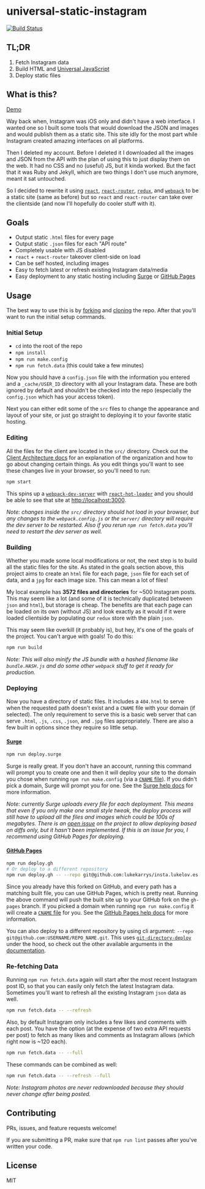 universal-static-instagram
===============

[![Build Status](https://img.shields.io/travis/lukekarrys/universal-static-instagram/master.svg)](https://travis-ci.org/lukekarrys/universal-static-instagram)


## TL;DR

1. Fetch Instagram data
2. Build HTML and [Universal JavaScript](https://medium.com/@mjackson/universal-javascript-4761051b7ae9)
3. Deploy static files


## What is this?

[Demo](http://insta.lukelov.es)

Way back when, Instagram was iOS only and didn't have a web interface. I wanted one so I built some tools that would download the JSON and images and would publish them as a static site. This site idly for the most part while Instagram created amazing interfaces on all platforms.

Then I deleted my account. Before I deleted it I downloaded all the images and JSON from the API with the plan of using this to just display them on the web. It had no CSS and no (useful) JS, but it kinda worked. But the fact that it was Ruby and Jekyll, which are two things I don't use much anymore, meant it sat untouched.

So I decided to rewrite it using [`react`](https://facebook.github.io/react/), [`react-router`](http://rackt.github.io/react-router/), [`redux`](http://rackt.github.io/redux/), and [`webpack`](http://webpack.github.io/) to be a static site (same as before) but so `react` and `react-router` can take over the clientside (and now I'll hopefully do cooler stuff with it).


## Goals

- Output static `.html` files for every page
- Output static `.json` files for each "API route"
- Completely usable with JS disabled
- `react` + `react-router` takeover client-side on load
- Can be self hosted, including images
- Easy to fetch latest or refresh existing Instagram data/media
- Easy deployment to any static hosting including [Surge](https://surge.sh/) or [GitHub Pages](https://pages.github.com/)


## Usage

The best way to use this is by [forking](https://help.github.com/articles/fork-a-repo/) and [cloning](https://help.github.com/articles/cloning-a-repository/) the repo. After that you'll want to run the initial setup commands.

### Initial Setup

- `cd` into the root of the repo
- `npm install`
- `npm run make.config`
- `npm run fetch.data` (this could take a few minutes)

Now you should have a `config.json` file with the information you entered and a `_cache/USER_ID` directory with all your Instagram data. These are both ignored by default and shouldn't be checked into the repo (especially the `config.json` which has your access token).

Next you can either edit some of the `src` files to change the appearance and layout of your site, or just go straight to deploying it to your favorite static hosting.

### Editing

All the files for the client are located in the `src/` directory. Check out the [Client Architecture docs](CLIENTREADME.md) for an explanation of the organization and how to go about changing certain things. As you edit things you'll want to see these changes live in your browser, so you'll need to run:

```sh
npm start
```

This spins up a [`webpack-dev-server`](http://webpack.github.io/docs/webpack-dev-server.html) with [`react-hot-loader`](http://gaearon.github.io/react-hot-loader/) and you should be able to see that site at [http://localhost:3000](http://localhost:3000).

*Note: changes inside the `src/` directory should hot load in your browser, but any changes to the `webpack.config.js` or the `server/` directory will require the dev server to be restarted. Also if you rerun `npm run fetch.data` you'll need to restart the dev server as well.*

### Building

Whether you made some local modifications or not, the next step is to build all the static files for the site. As stated in the goals section above, this project aims to create an `html` file for each page, `json` file for each set of data, and a `jpg` for each image size. This can mean a lot of files!

My local example has **3572 files and directories** for ~500 Instagram posts. This may seem like a lot (and some of it is technically duplicated between `json` and `html`), but storage is cheap. The benefits are that each page can be loaded on its own (without JS) and look exactly as it would if it were loaded clientside by populating our `redux` store with the plain `json`.

This may seem like overkill (it probably is), but hey, it's one of the goals of the project. You can't argue with goals! To do this:

```sh
npm run build
```

*Note: This will also minify the JS bundle with a hashed filename like `bundle.HASH.js` and do some other `webpack` stuff to get it ready for production.*

### Deploying

Now you have a directory of static files. It includes a `404.html` to serve when the requested path doesn't exist and a `CNAME` file with your domain (if selected). The only requirement to serve this is a basic web server that can serve `.html`, `.js`, `.css`, `.json`, and `.jpg` files appropriately. There are also a few built in options since they require so little setup.

#### [Surge](https://surge.sh/)

```sh
npm run deploy.surge
```

Surge is really great. If you don't have an account, running this command will prompt you to create one and then it will deploy your site to the domain you chose when running `npm run make.config` (via a [`CNAME` file](https://surge.sh/help/remembering-a-domain)). If you didn't pick a domain, Surge will prompt you for one. See the [Surge help docs](https://surge.sh/help) for more information.

*Note: currently Surge uploads every file for each deployment. This means that even if you only make one small style tweak, the deploy process will still have to upload all the files and images which could be 100s of megabytes. There is an [open issue](https://github.com/sintaxi/surge/issues/119) on the project to allow deploying based on diffs only, but it hasn't been implemented. If this is an issue for you, I recommend using GitHub Pages for deploying.*

#### [GitHub Pages](https://pages.github.com/)

```sh
npm run deploy.gh
# Or deploy to a different repository
npm run deploy.gh -- --repo git@github.com:lukekarrys/insta.lukelov.es.git
```

Since you already have this forked on GitHub, and every path has a matching built file, you can use GitHub Pages, which is pretty neat. Running the above command will push the built site up to your GitHub fork on the `gh-pages` branch. If you picked a domain when running `npm run make.config` it will create a [`CNAME` file](https://help.github.com/articles/setting-up-a-custom-domain-with-github-pages/#creating-and-committing-a-cname-file) for you. See the [GitHub Pages help docs](https://help.github.com/categories/github-pages-basics/) for more information.

You can also deploy to a different repository by using cli argument: `--repo git@github.com:USERNAME/REPO_NAME.git`. This uses [`git-directory-deploy`](https://github.com/lukekarrys/git-directory-deploy) under the hood, so check out the other available arguments in the [documentation](https://github.com/lukekarrys/git-directory-deploy#usage).

### Re-fetching Data

Running `npm run fetch.data` again will start after the most recent Instagram post ID, so that you can easily only fetch the latest Instagram data. Sometimes you'll want to refresh all the existing Instagram `json` data as well.

```sh
npm run fetch.data -- --refresh
```

Also, by default Instagram only includes a few likes and comments with each post. You have the option (at the expense of two extra API requests per post) to fetch as many likes and comments as Instagram allows (which right now is ~120 each).

```sh
npm run fetch.data -- --full
```

These commands can be combined as well:

```sh
npm run fetch.data -- --refresh --full
```

*Note: Instagram photos are never redownloaded because they should never change after being posted.*


## Contributing

PRs, issues, and feature requests welcome!

If you are submitting a PR, make sure that `npm run lint` passes after you've written your code.


## License

MIT

